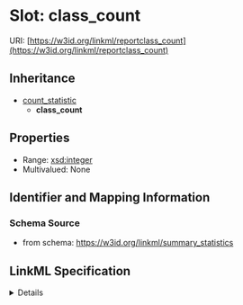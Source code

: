 # Slot: class_count

URI: [https://w3id.org/linkml/reportclass_count](https://w3id.org/linkml/reportclass_count)




## Inheritance

* [count_statistic](count_statistic.md)
    * **class_count**





## Properties

* Range: [xsd:integer](http://www.w3.org/2001/XMLSchema#integer)
* Multivalued: None







## Identifier and Mapping Information







### Schema Source


* from schema: https://w3id.org/linkml/summary_statistics




## LinkML Specification

<details>
```yaml
name: class_count
from_schema: https://w3id.org/linkml/summary_statistics
rank: 1000
is_a: count_statistic
alias: class_count
domain_of:
- SummaryStatisticCollection
slot_group: class_statistic_group
range: integer

```
</details>
